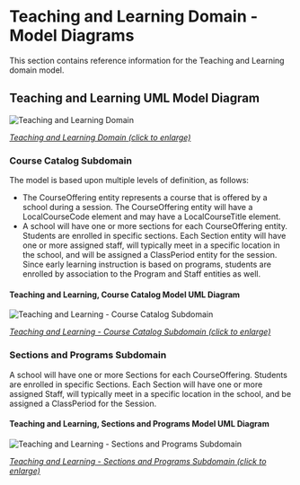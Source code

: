 # Teaching and Learning Domain - Model Diagrams

This section contains reference information for the Teaching and Learning domain
model.

## Teaching and Learning UML Model Diagram

![Teaching and Learning Domain](https://edfidocs.blob.core.windows.net/$web/img/reference/data-standard/Teaching%20and%20Learning%20UML.png)

[_Teaching and Learning Domain (click to enlarge)_](https://edfidocs.blob.core.windows.net/$web/img/reference/data-standard/Teaching%20and%20Learning%20UML.png)

### Course Catalog Subdomain

The model is based upon multiple levels of definition, as follows:

* The CourseOffering entity represents a course that is offered by a school
    during a session. The CourseOffering entity will have a LocalCourseCode
    element and may have a LocalCourseTitle element.
* A school will have one or more sections for each CourseOffering entity.
    Students are enrolled in specific sections. Each Section entity will have
    one or more assigned staff, will typically meet in a specific location in
    the school, and will be assigned a ClassPeriod entity for the session. Since
    early learning instruction is based on programs, students are enrolled by
    association to the Program and Staff entities as well.

#### Teaching and Learning, Course Catalog Model UML Diagram

![Teaching and Learning - Course Catalog Subdomain](https://edfidocs.blob.core.windows.net/$web/img/reference/data-standard/Teaching%20and%20Learning%20-%20Course%20Catalog%20Subdomain.png)

[_Teaching and Learning - Course Catalog Subdomain (click to enlarge)_](https://edfidocs.blob.core.windows.net/$web/img/reference/data-standard/Teaching%20and%20Learning%20-%20Course%20Catalog%20Subdomain.png)

### Sections and Programs Subdomain

A school will have one or more Sections for each CourseOffering. Students are
enrolled in specific Sections. Each Section will have one or more assigned
Staff, will typically meet in a specific location in the school, and be assigned
a ClassPeriod for the Session.

#### Teaching and Learning, Sections and Programs Model UML Diagram

![Teaching and Learning - Sections and Programs Subdomain](https://edfidocs.blob.core.windows.net/$web/img/reference/data-standard/Teaching%20and%20Leaning%20Section&Programs%20UML.png)

[_Teaching and Learning - Sections and Programs Subdomain (click to enlarge)_](https://edfidocs.blob.core.windows.net/$web/img/reference/data-standard/Teaching%20and%20Leaning%20Section&Programs%20UML.png)
